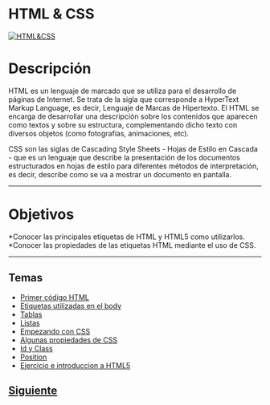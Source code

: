 # **HTML & CSS**  
[![HTML&CSS](http://www.bobbyberberyan.com/wp-content/uploads/2012/03/HTML5CSS3Logos.svg)]()  

# Descripción  
HTML es un lenguaje de marcado que se utiliza para el desarrollo de páginas de Internet. Se trata de la sigla que corresponde a HyperText Markup Language, es decir, Lenguaje de Marcas de Hipertexto.
El HTML se encarga de desarrollar una descripción sobre los contenidos que aparecen como textos y sobre su estructura, complementando dicho texto con diversos objetos (como fotografías, animaciones, etc).

CSS son las siglas de Cascading Style Sheets - Hojas de Estilo en Cascada - que es un lenguaje que describe la presentación de los documentos estructurados en hojas de estilo para diferentes métodos de interpretación, es decir, describe como se va a mostrar un documento en pantalla.


***
# Objetivos  
*Conocer las principales etiquetas de HTML y HTML5 como utilizarlos.
*Conocer las propiedades de las etiquetas HTML mediante el uso de CSS. 


***

## Temas  
* [Primer código HTML](/Talleres/html-css/page1.md)
* [Etiquetas utilizadas en el body](/Talleres/html-css/page2.md)
* [Tablas](/Talleres/html-css/page3.md)
* [Listas](/Talleres/html-css/page4.md)
* [Empezando con CSS](/Talleres/html-css/page5.md)
* [Algunas propiedades de CSS](/Talleres/html-css/page6.md)
* [Id y Class](/Talleres/html-css/page7.md)
* [Position](/Talleres/html-css/page8.md)
* [Ejercicio e introduccion a HTML5](/Talleres/html-css/page9.md)

## [Siguiente](page1.md)
